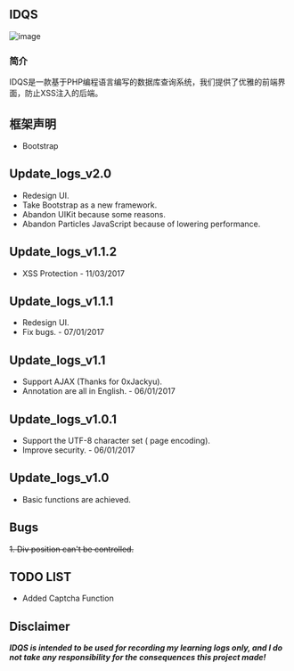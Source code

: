 ## IDQS
![image](https://raw.githubusercontent.com/polichan/IDQS/master/screenshot.png)

### 简介
IDQS是一款基于PHP编程语言编写的数据库查询系统，我们提供了优雅的前端界面，防止XSS注入的后端。

## 框架声明
- Bootstrap

## Update\_logs\_v2.0
* Redesign UI.
* Take Bootstrap as a new framework.
* Abandon UIKit because some reasons.
* Abandon Particles JavaScript because of lowering performance.

## Update\_logs\_v1.1.2
* XSS Protection - 11/03/2017

## Update\_logs\_v1.1.1
* Redesign UI.
* Fix bugs. - 07/01/2017

## Update\_logs\_v1.1
*  Support AJAX (Thanks for 0xJackyu).
* Annotation are all in English. - 06/01/2017

## Update\_logs\_v1.0.1
* Support the UTF-8 character set ( page encoding).
*  Improve security. - 06/01/2017

## Update\_logs\_v1.0
*  Basic functions are achieved.

## Bugs
~~1. Div position can't be controlled.~~

## TODO LIST
* Added Captcha Function


## Disclaimer
***IDQS is intended to be used for recording my learning logs only, and I do not take any responsibility for the consequences this project made!***

